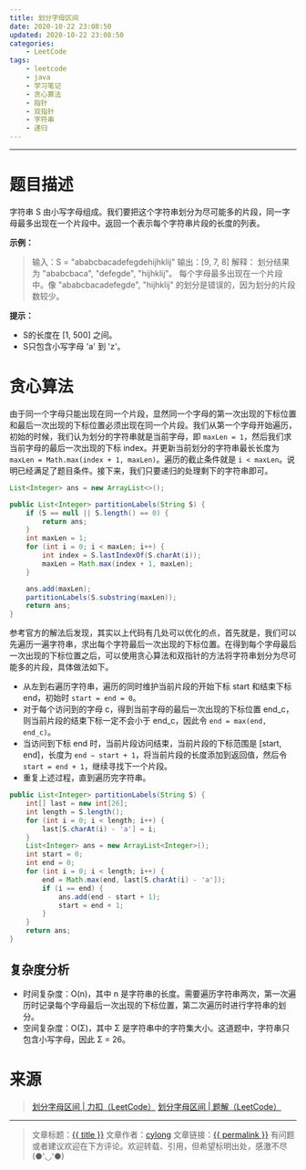 ```yaml
---
title: 划分字母区间
date: 2020-10-22 23:08:50
updated: 2020-10-22 23:08:50
categories:
    - LeetCode
tags:
    - leetcode
    - java
    - 学习笔记
    - 贪心算法
    - 指针
    - 双指针
    - 字符串
    - 递归
---
```

---

# 题目描述

字符串 S 由小写字母组成。我们要把这个字符串划分为尽可能多的片段，同一字母最多出现在一个片段中。返回一个表示每个字符串片段的长度的列表。

**示例：**
> 输入：S = "ababcbacadefegdehijhklij"
> 输出：[9, 7, 8]
> 解释：
> 划分结果为 "ababcbaca", "defegde", "hijhklij"。
> 每个字母最多出现在一个片段中。像 "ababcbacadefegde", "hijhklij" 的划分是错误的，因为划分的片段数较少。

**提示：**
* S的长度在 [1, 500] 之间。
* S只包含小写字母 'a' 到 'z'。

<!-- more -->

# 贪心算法

由于同一个字母只能出现在同一个片段，显然同一个字母的第一次出现的下标位置和最后一次出现的下标位置必须出现在同一个片段。我们从第一个字母开始遍历，初始的时候，我们认为划分的字符串就是当前字母，即 `maxLen = 1`，然后我们求当前字母的最后一次出现的下标 index。并更新当前划分的字符串最长长度为 `maxLen = Math.max(index + 1, maxLen)`。遍历的截止条件就是 `i < maxLen`。说明已经满足了题目条件。接下来，我们只要递归的处理剩下的字符串即可。

```java
List<Integer> ans = new ArrayList<>();

public List<Integer> partitionLabels(String S) {
    if (S == null || S.length() == 0) {
        return ans;
    }
    int maxLen = 1;
    for (int i = 0; i < maxLen; i++) {
        int index = S.lastIndexOf(S.charAt(i));
        maxLen = Math.max(index + 1, maxLen);
    }

    ans.add(maxLen);
    partitionLabels(S.substring(maxLen));
    return ans;
}
```

参考官方的解法后发现，其实以上代码有几处可以优化的点，首先就是，我们可以先遍历一遍字符串，求出每个字符最后一次出现的下标位置。在得到每个字母最后一次出现的下标位置之后，可以使用贪心算法和双指针的方法将字符串划分为尽可能多的片段，具体做法如下。
                                                  
* 从左到右遍历字符串，遍历的同时维护当前片段的开始下标 start 和结束下标 end，初始时 `start = end = 0`。
* 对于每个访问到的字母 c，得到当前字母的最后一次出现的下标位置 end_c，则当前片段的结束下标一定不会小于 end_c，因此令 `end = max(end, end_c)`。
* 当访问到下标 end 时，当前片段访问结束，当前片段的下标范围是 [start, end]，长度为 `end − start + 1`，将当前片段的长度添加到返回值，然后令 `start = end + 1`，继续寻找下一个片段。
* 重复上述过程，直到遍历完字符串。

```java
public List<Integer> partitionLabels(String S) {
    int[] last = new int[26];
    int length = S.length();
    for (int i = 0; i < length; i++) {
        last[S.charAt(i) - 'a'] = i;
    }
    List<Integer> ans = new ArrayList<Integer>();
    int start = 0;
    int end = 0;
    for (int i = 0; i < length; i++) {
        end = Math.max(end, last[S.charAt(i) - 'a']);
        if (i == end) {
            ans.add(end - start + 1);
            start = end + 1;
        }
    }
    return ans;
}
```

## 复杂度分析
* 时间复杂度：O(n)，其中 n 是字符串的长度。需要遍历字符串两次，第一次遍历时记录每个字母最后一次出现的下标位置，第二次遍历时进行字符串的划分。
* 空间复杂度：O(Σ)，其中 Σ 是字符串中的字符集大小。这道题中，字符串只包含小写字母，因此 Σ = 26。

# 来源
> [划分字母区间 | 力扣（LeetCode）][1]
> [划分字母区间 | 题解（LeetCode）][2]

---

> 文章标题：<a href='{{ permalink }}' title='{{ title }}' >{{ title }}</a>
> 文章作者：[cylong](http://www.cylong.com/about/ "cylong")
> 文章链接：<a href='{{ permalink }}' title='{{ title }}' >{{ permalink }}</a>
> 有问题或者建议欢迎在下方评论。欢迎转载、引用，但希望标明出处，感激不尽(●'◡'●)

[1]: https://leetcode-cn.com/problems/partition-labels/ "划分字母区间 | 力扣（LeetCode）"
[2]: https://leetcode-cn.com/problems/partition-labels/solution/hua-fen-zi-mu-qu-jian-by-leetcode-solution/ "划分字母区间 | 题解（LeetCode）"
